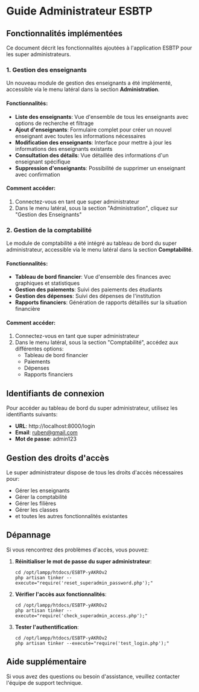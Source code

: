 # Guide Administrateur ESBTP

## Fonctionnalités implémentées

Ce document décrit les fonctionnalités ajoutées à l'application ESBTP pour les super administrateurs.

### 1. Gestion des enseignants

Un nouveau module de gestion des enseignants a été implémenté, accessible via le menu latéral dans la section **Administration**.

#### Fonctionnalités:
- **Liste des enseignants**: Vue d'ensemble de tous les enseignants avec options de recherche et filtrage
- **Ajout d'enseignants**: Formulaire complet pour créer un nouvel enseignant avec toutes les informations nécessaires
- **Modification des enseignants**: Interface pour mettre à jour les informations des enseignants existants
- **Consultation des détails**: Vue détaillée des informations d'un enseignant spécifique
- **Suppression d'enseignants**: Possibilité de supprimer un enseignant avec confirmation

#### Comment accéder:
1. Connectez-vous en tant que super administrateur
2. Dans le menu latéral, sous la section "Administration", cliquez sur "Gestion des Enseignants"

### 2. Gestion de la comptabilité

Le module de comptabilité a été intégré au tableau de bord du super administrateur, accessible via le menu latéral dans la section **Comptabilité**.

#### Fonctionnalités:
- **Tableau de bord financier**: Vue d'ensemble des finances avec graphiques et statistiques
- **Gestion des paiements**: Suivi des paiements des étudiants
- **Gestion des dépenses**: Suivi des dépenses de l'institution
- **Rapports financiers**: Génération de rapports détaillés sur la situation financière

#### Comment accéder:
1. Connectez-vous en tant que super administrateur
2. Dans le menu latéral, sous la section "Comptabilité", accédez aux différentes options:
   - Tableau de bord financier
   - Paiements
   - Dépenses
   - Rapports financiers

## Identifiants de connexion

Pour accéder au tableau de bord du super administrateur, utilisez les identifiants suivants:

- **URL**: http://localhost:8000/login
- **Email**: ruben@gmail.com
- **Mot de passe**: admin123

## Gestion des droits d'accès

Le super administrateur dispose de tous les droits d'accès nécessaires pour:
- Gérer les enseignants
- Gérer la comptabilité 
- Gérer les filières
- Gérer les classes
- et toutes les autres fonctionnalités existantes

## Dépannage

Si vous rencontrez des problèmes d'accès, vous pouvez:

1. **Réinitialiser le mot de passe du super administrateur**:
   ```
   cd /opt/lampp/htdocs/ESBTP-yAKROv2
   php artisan tinker --execute="require('reset_superadmin_password.php');"
   ```

2. **Vérifier l'accès aux fonctionnalités**:
   ```
   cd /opt/lampp/htdocs/ESBTP-yAKROv2
   php artisan tinker --execute="require('check_superadmin_access.php');"
   ```

3. **Tester l'authentification**:
   ```
   cd /opt/lampp/htdocs/ESBTP-yAKROv2
   php artisan tinker --execute="require('test_login.php');"
   ```

## Aide supplémentaire

Si vous avez des questions ou besoin d'assistance, veuillez contacter l'équipe de support technique. 